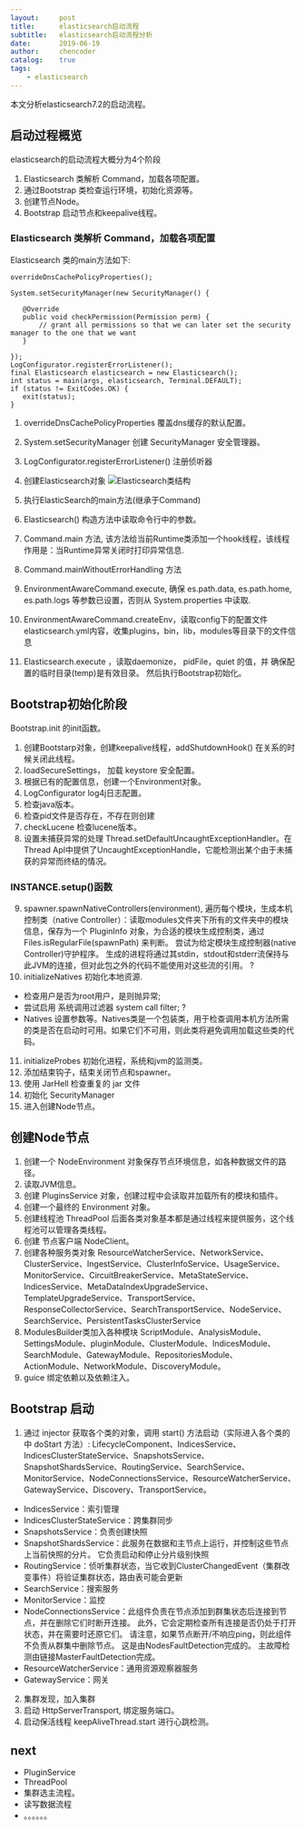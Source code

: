 ```yaml
---
layout:     post
title:      elasticsearch启动流程 
subtitle:   elasticsearch启动流程分析
date:       2019-06-19
author:     chencoder
catalog: 	true
tags:
    - elasticsearch
---
```


本文分析elasticsearch7.2的启动流程。

## 启动过程概览

elasticsearch的启动流程大概分为4个阶段
1. Elasticsearch 类解析 Command，加载各项配置。
2. 通过Bootstrap 类检查运行环境，初始化资源等。
3. 创建节点Node。
4. Bootstrap 启动节点和keepalive线程。

### Elasticsearch 类解析 Command，加载各项配置

Elasticsearch 类的main方法如下:
```
overrideDnsCachePolicyProperties();

System.setSecurityManager(new SecurityManager() {

   @Override
   public void checkPermission(Permission perm) {
       // grant all permissions so that we can later set the security manager to the one that we want
   }

});
LogConfigurator.registerErrorListener();
final Elasticsearch elasticsearch = new Elasticsearch();
int status = main(args, elasticsearch, Terminal.DEFAULT);
if (status != ExitCodes.OK) {
   exit(status);
}
```
1. overrideDnsCachePolicyProperties 覆盖dns缓存的默认配置。
2. System.setSecurityManager 创建 SecurityManager 安全管理器。
3. LogConfigurator.registerErrorListener() 注册侦听器
4. 创建Elasticsearch对象 
![Elasticsearch类结构](https://chenxh.github.io/img/elasticsearch-class.png  "图片title")
5. 执行ElasticSearch的main方法(继承于Command)

1. Elasticsearch() 构造方法中读取命令行中的参数。
2. Command.main 方法, 该方法给当前Runtime类添加一个hook线程，该线程作用是：当Runtime异常关闭时打印异常信息.
3. Command.mainWithoutErrorHandling 方法
4. EnvironmentAwareCommand.execute, 确保 es.path.data, es.path.home, es.path.logs 等参数已设置，否则从 System.properties 中读取.
5. EnvironmentAwareCommand.createEnv，读取config下的配置文件elasticsearch.yml内容，收集plugins，bin，lib，modules等目录下的文件信息
6. Elasticsearch.execute ，读取daemonize， pidFile，quiet 的值，并 确保配置的临时目录(temp)是有效目录。 然后执行Bootstrap初始化。



## Bootstrap初始化阶段

Bootstrap.init 的init函数。
1. 创建Bootstarp对象，创建keepalive线程，addShutdownHook() 在关系的时候关闭此线程。
2. loadSecureSettings， 加载 keystore 安全配置。
3. 根据已有的配置信息，创建一个Environment对象。
4. LogConfigurator log4j日志配置。
5. 检查java版本。
6. 检查pid文件是否存在，不存在则创建
7. checkLucene 检查lucene版本。
8.  设置未捕获异常的处理 Thread.setDefaultUncaughtExceptionHandler。在Thread ApI中提供了UncaughtExceptionHandle，它能检测出某个由于未捕获的异常而终结的情况。

### INSTANCE.setup()函数
9. spawner.spawnNativeControllers(environment), 遍历每个模块，生成本机控制类（native Controller）：读取modules文件夹下所有的文件夹中的模块信息，保存为一个 PluginInfo 对象，为合适的模块生成控制类，通过 Files.isRegularFile(spawnPath) 来判断。 尝试为给定模块生成控制器(native Controller)守护程序。 生成的进程将通过其stdin，stdout和stderr流保持与此JVM的连接，但对此包之外的代码不能使用对这些流的引用。 ?
10. initializeNatives 初始化本地资源.

* 检查用户是否为root用户，是则抛异常; 
* 尝试启用 系统调用过滤器 system call filter; ?
* Natives 设置参数等。Natives类是一个包装类，用于检查调用本机方法所需的类是否在启动时可用。如果它们不可用，则此类将避免调用加载这些类的代码。

11. initializeProbes 初始化进程，系统和jvm的监测类。
12. 添加结束钩子，结束关闭节点和spawner。
13. 使用 JarHell 检查重复的 jar 文件
14. 初始化 SecurityManager
15. 进入创建Node节点。

## 创建Node节点
1. 创建一个 NodeEnvironment 对象保存节点环境信息，如各种数据文件的路径。
2. 读取JVM信息。
3. 创建 PluginsService 对象，创建过程中会读取并加载所有的模块和插件。
4. 创建一个最终的 Environment 对象。
5. 创建线程池 ThreadPool 后面各类对象基本都是通过线程来提供服务，这个线程池可以管理各类线程。
6. 创建 节点客户端 NodeClient。
7. 创建各种服务类对象 ResourceWatcherService、NetworkService、ClusterService、IngestService、ClusterInfoService、UsageService、MonitorService、CircuitBreakerService、MetaStateService、IndicesService、MetaDataIndexUpgradeService、TemplateUpgradeService、TransportService、ResponseCollectorService、SearchTransportService、NodeService、SearchService、PersistentTasksClusterService
8. ModulesBuilder类加入各种模块 ScriptModule、AnalysisModule、SettingsModule、pluginModule、ClusterModule、IndicesModule、SearchModule、GatewayModule、RepositoriesModule、ActionModule、NetworkModule、DiscoveryModule。
9. guice 绑定依赖以及依赖注入。

## Bootstrap 启动
1. 通过 injector 获取各个类的对象，调用 start() 方法启动（实际进入各个类的中 doStart 方法）: LifecycleComponent、IndicesService、IndicesClusterStateService、SnapshotsService、SnapshotShardsService、RoutingService、SearchService、MonitorService、NodeConnectionsService、ResourceWatcherService、GatewayService、Discovery、TransportService。
* IndicesService：索引管理 
* IndicesClusterStateService：跨集群同步 
* SnapshotsService：负责创建快照 
* SnapshotShardsService：此服务在数据和主节点上运行，并控制这些节点上当前快照的分片。 它负责启动和停止分片级别快照 
* RoutingService：侦听集群状态，当它收到ClusterChangedEvent（集群改变事件）将验证集群状态，路由表可能会更新 
* SearchService：搜索服务 
* MonitorService：监控 
* NodeConnectionsService：此组件负责在节点添加到群集状态后连接到节点，并在删除它们时断开连接。 此外，它会定期检查所有连接是否仍处于打开状态，并在需要时还原它们。 请注意，如果节点断开/不响应ping，则此组件不负责从群集中删除节点。 这是由NodesFaultDetection完成的。 主故障检测由链接MasterFaultDetection完成。 
* ResourceWatcherService：通用资源观察器服务 
* GatewayService：网关

2. 集群发现，加入集群
3. 启动 HttpServerTransport, 绑定服务端口。
4. 启动保活线程 keepAliveThread.start 进行心跳检测。

## next
* PluginService
* ThreadPool
* 集群选主流程。
* 读写数据流程
* 。。。。。。







